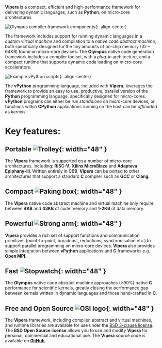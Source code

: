 **Vipera** is a compact, efficient and high-performance framework for delivering dynamic languages, such as **Python**, on micro-core architectures. 

![Olympus compiler framework components](/images/Olympus-components.png){: .align-center}

The framework includes support for running dynamic languages in a _custom virtual machine_ and compilation to a _native code abstract machine_, both specifically designed for the tiny amounts of on-chip memory (32 – 64KB) found on micro-core devices. The **Olympus** native code generation framework includes a compiler toolset, with a _plug-in_ architecture, and a compact runtime that supports dynamic code loading on micro-core accelerators. 

![Example vPython scripts](images/vPython-scripts-thumbnail.png){: .align-center}

The **vPython** programming language, included with **Vipera**, leverages the framework to provide an easy to use, productive, parallel version of the **Python** programming language, specifically designed for micro-cores. **vPython** programs can either be run _standalone_ on micro-core devices, or functions within **CPython** applications running on the host can be _offloaded_ as _kernels_.

# Key features:
## Portable ![Trolley ](/images/trolley.png){: width="48" }
The **Vipera** framework is supported on a number of micro-core architectures, including: **RISC-V**, **Xilinx MicroBlaze** and **Adapteva Epiphany-III**. Written entirely in **C99**, **Vipera** can be ported to other architectures that support a standard **C** compiler such as **GCC** or **Clang**.
## Compact ![Paking box ](/images/packet.png){: width="48" }
The **Vipera** native code abstract machine and virtual machine only require between **4KB** and **43KB** of code memory and **1-2KB** of data memory.
## Powerful ![Strong arm ](/images/body-building.png){: width="48" }
**Vipera** provides a rich set of support functions and communication primitives (point-to-point, broadcast, reductions, synchronisation etc.) to support parallel programming on micro-core devices. **Vipera** also provides simple integration between **vPython** applications and **C** frameworks e.g. **Open MPI**.
## Fast ![Stopwatch ](/images/deadline.png){: width="48" }
The **Olympus** native code abstract machine approaches (>90%) native **C** performance for scientific kernels, greatly closing the performance gap between kernels written in dynamic languages and those hand-crafted in **C**. 
## Free and Open Source ![OSI logo ](/images/osi-symbol-monochrome.png){: width="48" }
The **Vipera** framework, including compiler, abstract and virtual machines, and runtime libraries are available for use under the [BSD 3-clause license](https://opensource.org/licenses/BSD-3-Clause).
The **BSD Open Source license** allows you to use and modify **Vipera** for personal, commercial and educational use.
The **Vipera** source code is available on [**GitHub**](https://github.com/viperaproject).
